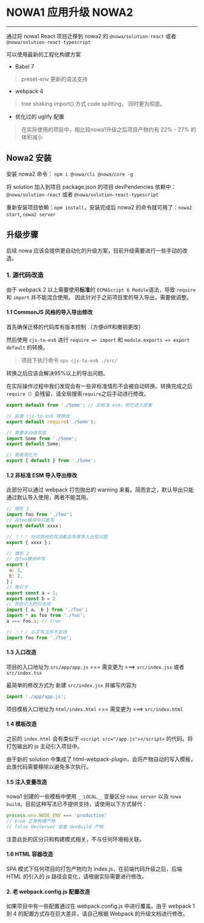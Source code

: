 # NOWA1 应用升级 NOWA2

---

通过将 nowa1 React 项目迁移到 nowa2 的 `@nowa/solution-react` 或者 `@nowa/solution-react-typescript`

可以使用最新的工程化构建方案

* Babel 7
> preset-env
> 更新的语法支持
* webpack 4
> tree shaking 
> import() 方式 code splitting， 同时更为彻底。
* 优化过的 uglify 配置
> 在实际使用的项目中，相比较nowa1升级之后项目产物约有 22% - 27% 的体积减小


## Nowa2 安装

安装 nowa2 命令：
`npm i @nowa/cli @nowa/core -g`

将 solution 加入到项目 package.json 的项目 devPendencies 依赖中：
`@nowa/solution-react` 或者 `@nowa/solution-react-typescript`

重新安装项目依赖：`npm install`，安装完成后 nowa2 的命令就可用了：`nowa2 start`, `nowa2 server`

## 升级步骤

后续 nowa 应该会提供更自动化的升级方案，目前升级需要进行一些手动的改造。

### 1. 源代码改造

由于 webpack 2 以上需要使用**标准**的 `ECMAScript 6 Module`语法，导致 `require` 和 `import` 并不能混合使用。
因此针对于之前项目里的导入导出，需要做调整。


#### 1.1 CommonJS 风格的导入导出修改

首先确保迁移的代码库有版本控制 （方便diff和撤销更改）

然后使用 `cjs-to-es6` 进行 `require => import` 和 `module.exports => export default` 的转换。

> 项目下执行命令 `npx cjs-to-es6 ./src/`

转换之后应该会解决95%以上的导出问题。

在实际操作过程中我们发现会有一些非标准情形不会被自动转换。转换完成之后`require（）`会残留，请全局搜索`require`之后手动进行修改。

```js
export default from './Some'; // 非标准 esm，但已进入提案

// 会被 cjs-to-es6 转换成
export default require('./Some');

// 需要手动改写成
import Some from './Some';
export default Some;

// 或者简化为
export { default } from './Some';
```

#### 1.2 非标准 ESM 导入导出修改

此部分可以通过 webpack 打包抛出的 warning 来看。简而言之，默认导出只能通过默认导入使用，两者不能混用。

```js
// 情形 1
import foo from './foo'；
// 在foo模块中只能写
export default xxxx；

// ！！！ 任何其他的写法都会导致导入出现问题
export { xxxx }；
```

```js
// 情形 2
// 在foo模块中写
export {
 a: 1,
 b: 2,
}；
// 等价于
export const a = 1;
export const b = 2
// 而在引入时只支持
import { a， b } from './foo'；
import * as foo from './foo';
a === foo.a; // true

// ！！！ 以下写法并不支持
import foo from './foo';
```

#### 1.3 入口改造

项目的入口地址为
`src/app/app.js` === 需变更为 ===> `src/index.jsx` 或者 `src/index.tsx`

最简单的修改方式为
新建 `src/index.jsx`
并编写内容为 
```js
import './app/app.js';
```

项目模板入口地址为
`html/index.html` === 需变更为 ===> `src/index.html`


#### 1.4 模板改造

之前的 `index.html` 会有类似于
`<script src="/app.js"></script>`
的代码。将打包输出的 js 主动引入项目中。

由于新的 solution 中集成了 html-webpack-plugin，会将产物自动的写入模板，此类代码需要移除以避免多次执行。


#### 1.5 注入变量改造

nowa1 创建的一些模板中使用 `__LOCAL__` 变量区分 `nowa server` 以及 `nowa build`。目前这种写法已不提供支持，请使用以下方式替代：

```js
process.env.NODE_ENV === 'production' 
// true 正常构建产物 
// false devServer 或者 devBuild 产物
```

注意此处的区分只和构建模式相关，不与任何环境相关联。

#### 1.6 HTML 容器改造

SPA 模式下任何项目的打包产物均为 index.js，在前端代码升级之后，后端 HTML 的引入的 js 路径会变化，请根据实际需要进行修改。

#### 2. 老 webpack.config.js 配置改造

如果项目中有一些配置通过在 webpack.config.js 中进行覆盖。由于 webpack 1 到 4 的配置方式存在巨大差异，请自己根据 Webpack 的升级文档进行修改。

